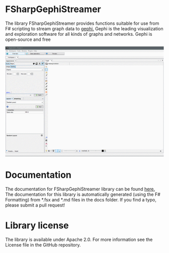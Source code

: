 FSharpGephiStreamer
===================

The library FSharpGephiStreamer provides functions suitable for use from F# scripting to stream graph data to [gephi.](https://gephi.org/) Gephi is the leading visualization and exploration software for all kinds of graphs and networks. Gephi is open-source and free

![Demo](./docsrc/files/img/gephiStreamingDemo.gif)

Documentation
=============

The documentation for FSharpGephiStreamer library can be found [here.](http://CSBiology.github.io/FSharpGephiStreamer/)
The documentation for this library is automatically generated (using the F# Formatting) from *.fsx and *.md files in the docs folder. If you find a typo, please submit a pull request!


Library license
===============

The library is available under Apache 2.0. For more information see the License file in the GitHub repository.